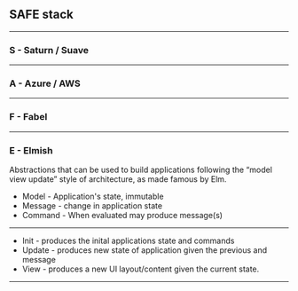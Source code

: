 ## SAFE stack

---

### S - Saturn / Suave


---

### A - Azure / AWS 

---

### F - Fabel

---

### E - Elmish

Abstractions that can be used to build applications following the “model view update” style of architecture, as made famous by Elm.

- Model - Application's state, immutable
- Message - change in application state
- Command - When evaluated may produce message(s)

---

- Init - produces the inital applications state and commands
- Update - produces new state of application given the previous and message
- View - produces a new UI layout/content given the current state.

---

